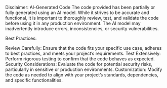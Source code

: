 Disclaimer: AI-Generated Code
The code provided has been partially or fully generated using an AI model. While it strives to be accurate and functional, it is important to thoroughly review, test, and validate the code before using it in any production environment. The AI model may inadvertently introduce errors, inconsistencies, or security vulnerabilities.

Best Practices:

Review Carefully: Ensure that the code fits your specific use case, adheres to best practices, and meets your project’s requirements.
Test Extensively: Perform rigorous testing to confirm that the code behaves as expected.
Security Considerations: Evaluate the code for potential security risks, particularly in sensitive or production environments.
Customization: Modify the code as needed to align with your project’s standards, dependencies, and specific functionalities.